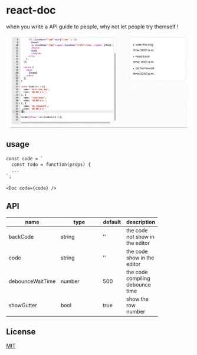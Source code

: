 # react-doc

when you write a API guide to people, why not let people try themself !

![](./gif/preview.gif)

## usage

```
const code = `
  const Todo = function(props) {
  ...
`;

<Doc code={code} />
```

## API

<table class="table table-bordered table-striped">
    <thead>
    <tr>
        <th style="width: 50px">name</th>
        <th style="width: 100px">type</th>
        <th style="width: 50px">default</th>
        <th style="width: 50px">description</th>
    </tr>
    </thead>
    <tbody>
        <tr>
          <td>backCode</td>
          <td>string</td>
          <td>''</td>
          <td>the code not show in the editor</td>
        </tr>
        <tr>
          <td>code</td>
          <td>string</td>
          <td>''</td>
          <td>the code show in the editor</td>
        </tr>
        <tr>
          <td>debounceWaitTime</td>
          <td>number</td>
          <td>500</td>
          <td>the code compiling debounce time</td>
        </tr>
        <tr>
          <td>showGutter</td>
          <td>bool</td>
          <td>true</td>
          <td>show the row number</td>
        </tr>
    </tbody>
</table>

## License

[MIT](http://opensource.org/licenses/MIT)
